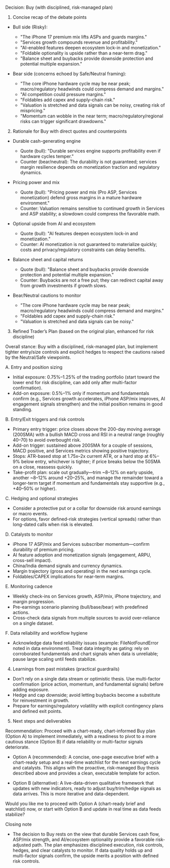 Decision: Buy (with disciplined, risk-managed plan)

1) Concise recap of the debate points

- Bull side (Risky): 
  - "The iPhone 17 premium mix lifts ASPs and guards margins."
  - "Services growth compounds revenue and profitability."
  - "AI-enabled features deepen ecosystem lock-in and monetization."
  - "Foldable optionality is upside rather than a near-term drag."
  - "Balance sheet and buybacks provide downside protection and potential multiple expansion."

- Bear side (concerns echoed by Safe/Neutral framing):
  - "The core iPhone hardware cycle may be near peak; macro/regulatory headwinds could compress demand and margins."
  - "AI competition could pressure margins."
  - "Foldables add capex and supply-chain risk."
  - "Valuation is stretched and data signals can be noisy, creating risk of mispricing."
  - "Momentum can wobble in the near term; macro/regulatory/regional risks can trigger significant drawdowns."

2) Rationale for Buy with direct quotes and counterpoints

- Durable cash-generating engine
  - Quote (bull): "Durable services engine supports profitability even if hardware cycles temper." 
  - Counter (bear/neutral): The durability is not guaranteed; services margin resilience depends on monetization traction and regulatory dynamics.

- Pricing power and mix
  - Quote (bull): "Pricing power and mix (Pro ASP, Services monetization) defend gross margins in a mature hardware environment."
  - Counter: Valuation remains sensitive to continued growth in Services and ASP stability; a slowdown could compress the favorable math.

- Optional upside from AI and ecosystem
  - Quote (bull): "AI features deepen ecosystem lock-in and monetization."
  - Counter: AI monetization is not guaranteed to materialize quickly; costs and privacy/regulatory constraints can delay benefits.

- Balance sheet and capital returns
  - Quote (bull): "Balance sheet and buybacks provide downside protection and potential multiple expansion."
  - Counter: Buybacks are not a free put; they can redirect capital away from growth investments if growth slows.

- Bear/Neutral cautions to monitor
  - "The core iPhone hardware cycle may be near peak; macro/regulatory headwinds could compress demand and margins."
  - "Foldables add capex and supply-chain risk."
  - "Valuation is stretched and data signals can be noisy."

3) Refined Trader’s Plan (based on the original plan, enhanced for risk discipline)

Overall stance: Buy with a disciplined, risk-managed plan, but implement tighter entry/size controls and explicit hedges to respect the cautions raised by the Neutral/Safe viewpoints.

A. Entry and position sizing
- Initial exposure: 0.75%–1.25% of the trading portfolio (start toward the lower end for risk discipline, can add only after multi-factor confirmation).
- Add-on exposure: 0.5%–1% only if momentum and fundamentals confirm (e.g., Services growth accelerates, iPhone ASP/mix improves, AI engagement signals strengthen) and the initial position remains in good standing.

B. Entry/Exit triggers and risk controls
- Primary entry trigger: price closes above the 200-day moving average (200SMA) with a bullish MACD cross and RSI in a neutral range (roughly 40–70) to avoid overbought risk.
- Add-on trigger: sustained above 200SMA for a couple of sessions, MACD positive, and Services metrics showing positive trajectory.
- Stops: ATR-based stop at 1.75x–2x current ATR, or a hard stop at 6%–9% below entry, whichever is tighter; if price breaks below the 50SMA on a close, reassess quickly.
- Take-profit plan: scale out gradually—trim ~8–12% on early upside, another ~8–12% around +20–25%, and manage the remainder toward a longer-term target if momentum and fundamentals stay supportive (e.g., +40–50% or higher).

C. Hedging and optional strategies
- Consider a protective put or a collar for downside risk around earnings or macro events.
- For options, favor defined-risk strategies (vertical spreads) rather than long-dated calls when risk is elevated.

D. Catalysts to monitor
- iPhone 17 ASP/mix and Services subscriber momentum—confirm durability of premium pricing.
- AI feature adoption and monetization signals (engagement, ARPU, cross-sell impact).
- China/India demand signals and currency dynamics.
- Margin trajectory (gross and operating) in the next earnings cycle.
- Foldables/CAPEX implications for near-term margins.

E. Monitoring cadence
- Weekly check-ins on Services growth, ASP/mix, iPhone trajectory, and margin progression.
- Pre-earnings scenario planning (bull/base/bear) with predefined actions.
- Cross-check data signals from multiple sources to avoid over-reliance on a single dataset.

F. Data reliability and workflow hygiene
- Acknowledge data feed reliability issues (example: FileNotFoundError noted in data environment). Treat data integrity as gating: rely on corroborated fundamentals and chart signals when data is unreliable; pause large scaling until feeds stabilize.

4) Learnings from past mistakes (practical guardrails)
- Don’t rely on a single data stream or optimistic thesis. Use multi-factor confirmation (price action, momentum, and fundamental signals) before adding exposure.
- Hedge and cap downside; avoid letting buybacks become a substitute for reinvestment in growth.
- Prepare for earnings/regulatory volatility with explicit contingency plans and defined exit points.

5) Next steps and deliverables

Recommendation: Proceed with a chart-ready, chart-informed Buy plan (Option A) to implement immediately, with a readiness to pivot to a more cautious stance (Option B) if data reliability or multi-factor signals deteriorate.

- Option A (recommended): A concise, one-page executive brief with a chart-ready setup and a real-time watchlist for the next earnings cycle and catalysts. This aligns with the proactive, risk-managed Buy thesis described above and provides a clean, executable template for action.

- Option B (alternative): A live-data-driven qualitative framework that updates with new indicators, ready to adjust buy/trim/hedge signals as data arrives. This is more iterative and data-dependent.

Would you like me to proceed with Option A (chart-ready brief and watchlist) now, or start with Option B and update in real time as data feeds stabilize?

Closing note
- The decision to Buy rests on the view that durable Services cash flow, ASP/mix strength, and AI/ecosystem optionality provide a favorable risk-adjusted path. The plan emphasizes disciplined execution, risk controls, hedges, and clear catalysts to monitor. If data quality holds up and multi-factor signals confirm, the upside merits a position with defined risk controls.
